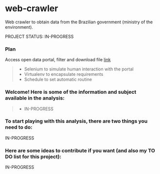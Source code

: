 # web-crawler
Web crawler to obtain data from the Brazilian government (ministry of the environment).

PROJECT STATUS: IN-PROGRESS

### Plan
Access open data portal, filter and download file [link](https://www.portaltransparencia.gov.br/despesas/orgao?paginacaoSimples=true&tamanhoPagina=&offset=&direcaoOrdenacao=asc&de=01%2F01%2F2022&ate=31%2F07%2F2022&orgaos=OS44000&colunasSelecionadas=linkDetalhamento%2CmesAno%2CorgaoSuperior%2CorgaoVinculado%2CvalorDespesaEmpenhada%2CvalorDespesaLiquidada%2CvalorDespesaPaga%2CvalorRestoPago)
> - Selenium to simulate human interaction with the portal
> - Virtualenv to encapsulate requirements
> - Schedule to set automatic routine

### Welcome! Here is some of the information and subject available in the analysis:
> - IN-PROGRESS

### To start playing with this analysis, there are two things you need to do:
IN-PROGRESS

### Here are some ideas to contribute if you want (and also my TO DO list for this project):
IN-PROGRESS

